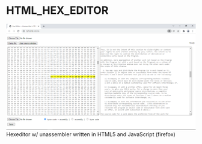 # HTML_HEX_EDITOR

<img src=IMG/screenshot00.png>
Hexeditor w/ unassembler written in HTML5 and JavaScript (firefox)
